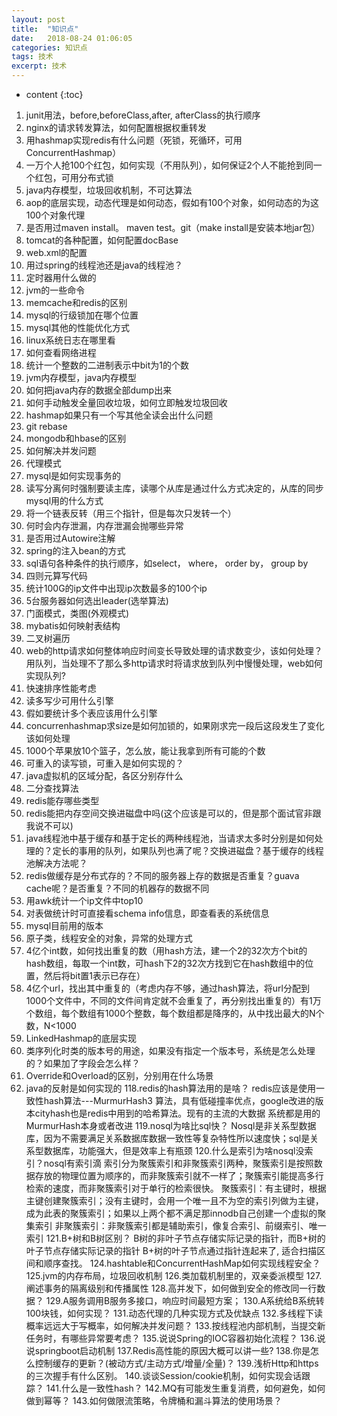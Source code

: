 ```yaml
---
layout: post
title:  "知识点"
date:   2018-08-24 01:06:05
categories: 知识点
tags: 技术
excerpt: 技术
---
```



* content
{:toc}

1. junit用法，before,beforeClass,after, afterClass的执行顺序
3. nginx的请求转发算法，如何配置根据权重转发
4. 用hashmap实现redis有什么问题（死锁，死循环，可用ConcurrentHashmap）
8. 一万个人抢100个红包，如何实现（不用队列），如何保证2个人不能抢到同一个红包，可用分布式锁
9. java内存模型，垃圾回收机制，不可达算法
11. aop的底层实现，动态代理是如何动态，假如有100个对象，如何动态的为这100个对象代理
12. 是否用过maven install。 maven test。git（make install是安装本地jar包）
13. tomcat的各种配置，如何配置docBase
15. web.xml的配置
19. 用过spring的线程池还是java的线程池？
22. 定时器用什么做的
30. jvm的一些命令
31. memcache和redis的区别
32. mysql的行级锁加在哪个位置
35. mysql其他的性能优化方式
36. linux系统日志在哪里看
37. 如何查看网络进程
38. 统计一个整数的二进制表示中bit为1的个数
39. jvm内存模型，java内存模型
40. 如何把java内存的数据全部dump出来
41. 如何手动触发全量回收垃圾，如何立即触发垃圾回收
42. hashmap如果只有一个写其他全读会出什么问题
43. git rebase
44. mongodb和hbase的区别
45. 如何解决并发问题
49. 代理模式
50. mysql是如何实现事务的
51. 读写分离何时强制要读主库，读哪个从库是通过什么方式决定的，从库的同步mysql用的什么方式
54. 将一个链表反转（用三个指针，但是每次只发转一个）
56. 何时会内存泄漏，内存泄漏会抛哪些异常
57. 是否用过Autowire注解
58. spring的注入bean的方式
59. sql语句各种条件的执行顺序，如select， where， order by， group by
61. 四则元算写代码
62. 统计100G的ip文件中出现ip次数最多的100个ip
64. 5台服务器如何选出leader(选举算法)
69. 门面模式，类图(外观模式)
70. mybatis如何映射表结构
71. 二叉树遍历
76. web的http请求如何整体响应时间变长导致处理的请求数变少，该如何处理？用队列，当处理不了那么多http请求时将请求放到队列中慢慢处理，web如何实现队列?
78. 快速排序性能考虑
81. 读多写少可用什么引擎
82. 假如要统计多个表应该用什么引擎
83. concurrenhashmap求size是如何加锁的，如果刚求完一段后这段发生了变化该如何处理
84. 1000个苹果放10个篮子，怎么放，能让我拿到所有可能的个数
85. 可重入的读写锁，可重入是如何实现的？
89. java虚拟机的区域分配，各区分别存什么
93. 二分查找算法
95. redis能存哪些类型
98. redis能把内存空间交换进磁盘中吗(这个应该是可以的，但是那个面试官非跟我说不可以)
99. java线程池中基于缓存和基于定长的两种线程池，当请求太多时分别是如何处理的？定长的事用的队列，如果队列也满了呢？交换进磁盘？基于缓存的线程池解决方法呢？
103. redis做缓存是分布式存的？不同的服务器上存的数据是否重复？guava cache呢？是否重复？不同的机器存的数据不同
104. 用awk统计一个ip文件中top10
105. 对表做统计时可直接看schema info信息，即查看表的系统信息
106. mysql目前用的版本
110. 原子类，线程安全的对象，异常的处理方式
111. 4亿个int数，如何找出重复的数（用hash方法，建一个2的32次方个bit的hash数组，每取一个int数，可hash下2的32次方找到它在hash数组中的位置，然后将bit置1表示已存在）
112. 4亿个url，找出其中重复的（考虑内存不够，通过hash算法，将url分配到1000个文件中，不同的文件间肯定就不会重复了，再分别找出重复的）有1万个数组，每个数组有1000个整数，每个数组都是降序的，从中找出最大的N个数，N<1000
113. LinkedHashmap的底层实现
114. 类序列化时类的版本号的用途，如果没有指定一个版本号，系统是怎么处理的？如果加了字段会怎么样？
115. Override和Overload的区别，分别用在什么场景
116. java的反射是如何实现的
118.redis的hash算法用的是啥？
    redis应该是使用一致性hash算法---MurmurHash3 算法，具有低碰撞率优点，google改进的版本cityhash也是redis中用到的哈希算法。现有的主流的大数据     系统都是用的 MurmurHash本身或者改进
119.nosql为啥比sql快？
    Nosql是非关系型数据库，因为不需要满足关系数据库数据一致性等复杂特性所以速度快；sql是关系型数据库，功能强大，但是效率上有瓶颈
120.什么是索引为啥nosql没索引？nosql有索引滴
    索引分为聚簇索引和非聚簇索引两种，聚簇索引是按照数据存放的物理位置为顺序的，而非聚簇索引就不一样了；聚簇索引能提高多行检索的速度，而非聚簇索引对于单行的检索很快。
    聚簇索引：有主键时，根据主键创建聚簇索引；没有主键时，会用一个唯一且不为空的索引列做为主键，成为此表的聚簇索引；如果以上两个都不满足那innodb自己创建一个虚拟的聚集索引
    非聚簇索引：非聚簇索引都是辅助索引，像复合索引、前缀索引、唯一索引
121.B+树和B树区别？
    B树的非叶子节点存储实际记录的指针，而B+树的叶子节点存储实际记录的指针
    B+树的叶子节点通过指针连起来了, 适合扫描区间和顺序查找。
124.hashtable和ConcurrentHashMap如何实现线程安全？
125.jvm的内存布局，垃圾回收机制
126.类加载机制里的，双亲委派模型
127.阐述事务的隔离级别和传播属性
128.高并发下，如何做到安全的修改同一行数据？
129.A服务调用B服务多接口，响应时间最短方案；
130.A系统给B系统转100块钱，如何实现？
131.动态代理的几种实现方式及优缺点
132.多线程下读概率远远大于写概率，如何解决并发问题？
133.按线程池内部机制，当提交新任务时，有哪些异常要考虑？
135.说说Spring的IOC容器初始化流程？
136.说说springboot启动机制
137.Redis高性能的原因大概可以讲一些?
138.你是怎么控制缓存的更新？(被动方式/主动方式/增量/全量)？
139.浅析Http和https的三次握手有什么区别。
140.谈谈Session/cookie机制，如何实现会话跟踪？
141.什么是一致性hash？
142.MQ有可能发生重复消费，如何避免，如何做到幂等？
143.如何做限流策略，令牌桶和漏斗算法的使用场景？
